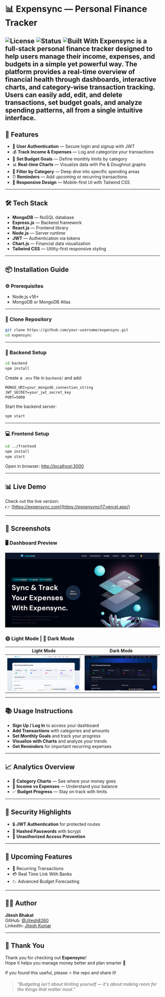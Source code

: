 # 📊 Expensync — Personal Finance Tracker

![License](https://img.shields.io/badge/license-MIT-blue.svg)
![Status](https://img.shields.io/badge/status-active-brightgreen)
![Built With](https://img.shields.io/badge/Built%20with-MERN%20Stack-blue)
 Expensync is a full-stack personal finance tracker designed to help users manage their income, expenses, and budgets in a simple yet powerful way. The platform provides a real-time overview of financial health through dashboards, interactive charts, and category-wise transaction tracking. Users can easily add, edit, and delete transactions, set budget goals, and analyze spending patterns, all from a single intuitive interface.
---

## 🚀 Features

- 🔐 **User Authentication** — Secure login and signup with JWT  
- 💰 **Track Income & Expenses** — Log and categorize your transactions  
- 🎯 **Set Budget Goals** — Define monthly limits by category  
- 📊 **Real-time Charts** — Visualize data with Pie & Doughnut graphs  
- 🧾 **Filter by Category** — Deep dive into specific spending areas  
- ⏰ **Reminders** — Add upcoming or recurring transactions  
- 📱 **Responsive Design** — Mobile-first UI with Tailwind CSS

---

## 🛠️ Tech Stack

- **MongoDB** — NoSQL database  
- **Express.js** — Backend framework  
- **React.js** — Frontend library  
- **Node.js** — Server runtime  
- **JWT** — Authentication via tokens  
- **Chart.js** — Financial data visualization  
- **Tailwind CSS** — Utility-first responsive styling  

---

## 📦 Installation Guide

### ⚙️ Prerequisites

- Node.js v16+  
- MongoDB or MongoDB Atlas  

---

### 📁 Clone Repository

```bash
git clone https://github.com/your-username/expensync.git
cd expensync
```

---

### 🔧 Backend Setup

```bash
cd backend
npm install
```

Create a `.env` file in `backend/` and add:

```env
MONGO_URI=your_mongodb_connection_string
JWT_SECRET=your_jwt_secret_key
PORT=5000
```

Start the backend server:

```bash
npm start
```

---

### 💻 Frontend Setup

```bash
cd ../frontend
npm install
npm start
```

Open in browser: [http://localhost:3000](http://localhost:3000)

---

## 📊 Live Demo

Check out the live version:  
👉 [https://expensync.com](https://expensyncj17.vercel.app/)

---

## 📸 Screenshots

### 🖥️ Dashboard Preview

![Expensync Full Demo](./public/demo.png)

### 🌞 Light Mode | 🌙 Dark Mode

| Light Mode                            | Dark Mode                             |
| ------------------------------------ | ------------------------------------- |
| ![Light](./public/light.png)         | ![Dark](./public/dark.png)           |


---

## 📚 Usage Instructions

- **Sign Up / Log In** to access your dashboard  
- **Add Transactions** with categories and amounts  
- **Set Monthly Goals** and track your progress  
- **Visualize with Charts** and analyze your trends  
- **Get Reminders** for important recurring expenses

---

## 📈 Analytics Overview

- 📌 **Category Charts** — See where your money goes  
- 🔄 **Income vs Expenses** — Understand your balance  
- ✅ **Budget Progress** — Stay on track with limits

---

## 🔐 Security Highlights

- 🔒 **JWT Authentication** for protected routes  
- 🔑 **Hashed Passwords** with bcrypt  
- 🚫 **Unauthorized Access Prevention**

---

## 🌟 Upcoming Features
 
- 🔁 Recurring Transactions  
- 💳 Real Time Link With Banks   
- 📉 Advanced Budget Forecasting

---

## 👨‍💻 Author

**Jitesh Bhakat**  
GitHub: [@Jitesh8260](https://github.com/Jitesh8260)  
LinkedIn: [Jitesh Kumar](https://www.linkedin.com/in/jitesh-kumar-2521b7249/)

---

## 🙏 Thank You

Thank you for checking out **Expensync**!  
Hope it helps you manage money better and plan smarter 💸

If you found this useful, please ⭐ the repo and share it!

> _"Budgeting isn't about limiting yourself — it's about making room for the things that matter most."_

